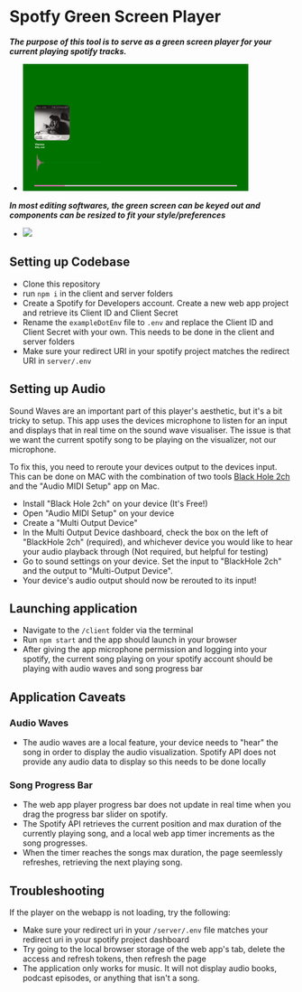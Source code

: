 # Spotfy Green Screen Player

_**The purpose of this tool is to serve as a green screen player for your current playing spotify tracks.**_
- ![](https://github.com/MMufuT/Spotify-Green-Screen-Player/blob/main/web_app_demo.gif)

**_In most editing softwares, the green screen can be keyed out and components can be resized to fit your style/preferences_**
- ![](https://github.com/MMufuT/Spotify-Green-Screen-Player/blob/main/editing_demo.gif)

## Setting up Codebase
- Clone this repository
- run `npm i` in the client and server folders
- Create a Spotify for Developers account. Create a new web app project and retrieve its Client ID and Client Secret
- Rename the `exampleDotEnv` file to `.env` and replace the Client ID and Client Secret with your own. This needs to be done in the client and server folders
- Make sure your redirect URI in your spotify project matches the redirect URI in `server/.env`

## Setting up Audio
Sound Waves are an important part of this player's aesthetic, but it's a bit tricky to setup. This app uses the devices microphone to listen for an input
and displays that in real time on the sound wave visualiser. The issue is that we want the current spotify song to be playing on the visualizer, not our microphone.

To fix this, you need to reroute your devices output to the devices input. This can be done on MAC with the combination of two tools [Black Hole 2ch](https://existential.audio/blackhole/)
and the "Audio MIDI Setup" app on Mac.
- Install "Black Hole 2ch" on your device (It's Free!)
- Open "Audio MIDI Setup" on your device
- Create a "Multi Output Device"
- In the Multi Output Device dashboard, check the box on the left of "BlackHole 2ch" (required), and whichever device you would like to hear your audio playback through (Not required, but helpful for testing)
- Go to sound settings on your device. Set the input to "BlackHole 2ch" and the output to "Multi-Output Device".
- Your device's audio output should now be rerouted to its input!

## Launching application
- Navigate to the `/client` folder via the terminal
- Run `npm start` and the app should launch in your browser
- After giving the app microphone permission and logging into your spotify, the current song playing on your spotify account should be playing with audio waves and song progress bar

## Application Caveats
### Audio Waves
- The audio waves are a local feature, your device needs to "hear" the song in order to display the audio visualization. Spotify API does not provide any audio data to display so this needs to be done locally
### Song Progress Bar
- The web app player progress bar does not update in real time when you drag the progress bar slider on spotify.
- The Spotify API retrieves the current position and max duration of the currently playing song, and a local web app timer increments as the song progresses.
- When the timer reaches the songs max duration, the page seemlessly refreshes, retrieving the next playing song.

## Troubleshooting
If the player on the webapp is not loading, try the following:
- Make sure your redirect uri in your `/server/.env` file matches your redirect uri in your spotify project dashboard
- Try going to the local browser storage of the web app's tab, delete the access and refresh tokens, then refresh the page
- The application only works for music. It will not display audio books, podcast episodes, or anything that isn't a song.
